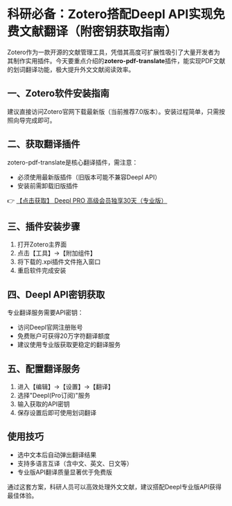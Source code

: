 # 科研必备：Zotero搭配Deepl API实现免费文献翻译（附密钥获取指南）

Zotero作为一款开源的文献管理工具，凭借其高度可扩展性吸引了大量开发者为其制作实用插件。今天要重点介绍的**zotero-pdf-translate**插件，能实现PDF文献的划词翻译功能，极大提升外文文献阅读效率。

## 一、Zotero软件安装指南

建议直接访问Zotero官网下载最新版（当前推荐7.0版本）。安装过程简单，只需按照向导完成即可。

## 二、获取翻译插件

zotero-pdf-translate是核心翻译插件，需注意：
- 必须使用最新版插件（旧版本可能不兼容Deepl API）
- 安装前需卸载旧版插件

👉 [【点击获取】 Deepl PRO 高级会员独享30天（专业版） ](https://bit.ly/DEepl)

## 三、插件安装步骤

1. 打开Zotero主界面
2. 点击【工具】→【附加组件】
3. 将下载的.xpi插件文件拖入窗口
4. 重启软件完成安装

## 四、Deepl API密钥获取

专业翻译服务需要API密钥：
- 访问Deepl官网注册账号
- 免费账户可获得20万字符翻译额度
- 建议使用专业版获取更稳定的翻译服务

## 五、配置翻译服务

1. 进入【编辑】→【设置】→【翻译】
2. 选择"Deepl(Pro订阅)"服务
3. 输入获取的API密钥
4. 保存设置后即可使用划词翻译

## 使用技巧

- 选中文本后自动弹出翻译结果
- 支持多语言互译（含中文、英文、日文等）
- 专业版API翻译质量显著优于免费版

通过这套方案，科研人员可以高效处理外文文献，建议搭配Deepl专业版API获得最佳体验。